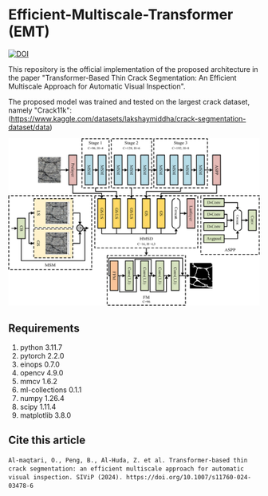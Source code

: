 # Efficient-Multiscale-Transformer (EMT)

[![DOI](https://zenodo.org/badge/796794978.svg)](https://zenodo.org/doi/10.5281/zenodo.11166041)

This repository is the official implementation of the proposed architecture in the paper "Transformer-Based Thin Crack Segmentation: An Efficient Multiscale Approach for Automatic Visual Inspection".

The proposed model was trained and tested on the largest crack dataset, namely "Crack11k": (https://www.kaggle.com/datasets/lakshaymiddha/crack-segmentation-dataset/data)

![alt text](https://github.com/Omaralmaqtari/Efficient-Multiscale-Transformer/blob/main/Model%20Architecture.png?raw=true)

## Requirements
1. python 3.11.7
2. pytorch 2.2.0
3. einops 0.7.0
4. opencv 4.9.0
5. mmcv 1.6.2
6. ml-collections 0.1.1
7. numpy 1.26.4
8. scipy 1.11.4
9. matplotlib 3.8.0

## Cite this article
`Al-maqtari, O., Peng, B., Al-Huda, Z. et al. Transformer-based thin crack segmentation: an efficient multiscale approach for automatic visual inspection. SIViP (2024). https://doi.org/10.1007/s11760-024-03478-6`
